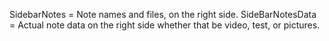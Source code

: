 SidebarNotes = Note names and files, on the right side.
SideBarNotesData = Actual note data on the right side whether that be video, test, or pictures.